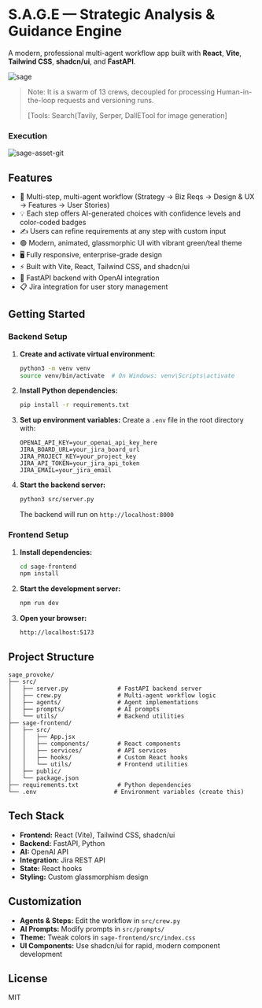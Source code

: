 # S.A.G.E — Strategic Analysis & Guidance Engine

A modern, professional multi-agent workflow app built with **React**, **Vite**, **Tailwind CSS**, **shadcn/ui**, and **FastAPI**.

![sage](https://github.com/user-attachments/assets/71d90656-ac4c-409c-a165-9a7b2b5cbbaa)

> Note: It is a swarm of 13 crews, decoupled for processing Human-in-the-loop requests and versioning runs.
>
> [Tools: Search(Tavily, Serper, DallETool for image generation]


### Execution
![sage-asset-git](https://github.com/user-attachments/assets/9c15ff68-7b64-4078-b8ca-5bb12b848d65)



## Features

- 🧠 Multi-step, multi-agent workflow (Strategy → Biz Reqs → Design & UX → Features → User Stories)
- 💡 Each step offers AI-generated choices with confidence levels and color-coded badges
- ✍️ Users can refine requirements at any step with custom input
- 🟢 Modern, animated, glassmorphic UI with vibrant green/teal theme
- 🖥️ Fully responsive, enterprise-grade design
- ⚡ Built with Vite, React, Tailwind CSS, and shadcn/ui
- 🔗 FastAPI backend with OpenAI integration
- 📋 Jira integration for user story management

## Getting Started

### Backend Setup

1. **Create and activate virtual environment:**
   ```bash
   python3 -m venv venv
   source venv/bin/activate  # On Windows: venv\Scripts\activate
   ```

2. **Install Python dependencies:**
   ```bash
   pip install -r requirements.txt
   ```

3. **Set up environment variables:**
   Create a `.env` file in the root directory with:
   ```
   OPENAI_API_KEY=your_openai_api_key_here
   JIRA_BOARD_URL=your_jira_board_url
   JIRA_PROJECT_KEY=your_project_key
   JIRA_API_TOKEN=your_jira_api_token
   JIRA_EMAIL=your_jira_email
   ```

4. **Start the backend server:**
   ```bash
   python3 src/server.py
   ```
   The backend will run on `http://localhost:8000`

### Frontend Setup

1. **Install dependencies:**
   ```bash
   cd sage-frontend
   npm install
   ```

2. **Start the development server:**
   ```bash
   npm run dev
   ```

3. **Open your browser:**
   ```
   http://localhost:5173
   ```

## Project Structure

```
sage_provoke/
├── src/
│   ├── server.py              # FastAPI backend server
│   ├── crew.py                # Multi-agent workflow logic
│   ├── agents/                # Agent implementations
│   ├── prompts/               # AI prompts
│   └── utils/                 # Backend utilities
├── sage-frontend/
│   ├── src/
│   │   ├── App.jsx
│   │   ├── components/        # React components
│   │   ├── services/          # API services
│   │   ├── hooks/             # Custom React hooks
│   │   └── utils/             # Frontend utilities
│   ├── public/
│   └── package.json
├── requirements.txt           # Python dependencies
└── .env                      # Environment variables (create this)
```

## Tech Stack

- **Frontend:** React (Vite), Tailwind CSS, shadcn/ui
- **Backend:** FastAPI, Python
- **AI:** OpenAI API
- **Integration:** Jira REST API
- **State:** React hooks
- **Styling:** Custom glassmorphism design

## Customization

- **Agents & Steps:** Edit the workflow in `src/crew.py`
- **AI Prompts:** Modify prompts in `src/prompts/`
- **Theme:** Tweak colors in `sage-frontend/src/index.css`
- **UI Components:** Use shadcn/ui for rapid, modern component development

## License

MIT
